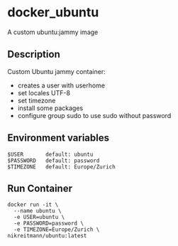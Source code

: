 # docker_ubuntu
A custom ubuntu:jammy image

## Description
Custom Ubuntu jammy container:
- creates a user with userhome
- set locales UTF-8
- set timezone
- install some packages
- configure group sudo to use sudo without password

## Environment variables
```
$USER       default: ubuntu
$PASSWORD   default: password
$TIMEZONE   default: Europe/Zurich
```

## Run Container
```
docker run -it \
  --name ubuntu \
  -e USER=ubuntu \
  -e PASSWORD=password \
  -e TIMEZONE=Europe/Zurich \
nikreitmann/ubuntu:latest
```
